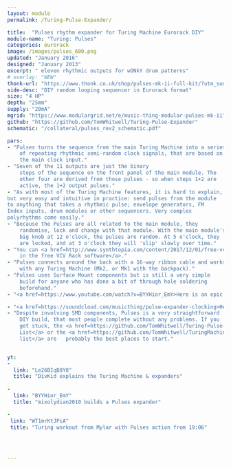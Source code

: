 ```yaml
---
layout: module
permalink: /Turing-Pulse-Expander/

title:  "Pulses rhythm expander for Turing Machine Eurorack DIY"
module-name: "Turing: Pulses"
categories: eurorack
image: /images/pulses_600.png
updated: "January 2016"
designed: "January 2013"
excerpt: " eleven rhythmic outputs for wONkY drum patterns" 
# overlay: "NEW"
thonk-url: "https://www.thonk.co.uk/shop/pulses-mk-ii-full-kit/?utm_source=MTM&utm_campaign=PulsesPage" 
side-desc: "DIY random looping sequencer in Eurorack format"
size: "4 HP"
depth: "25mm"
supply: "20mA"
mgrid: "https://www.modulargrid.net/e/music-thing-modular-pulses-mk-ii"
github: "https://github.com/TomWhitwell/Turing-Pulse-Expander"
schematic: "/collateral/pulses_rev2_schematic.pdf"

pars: 
- "Pulses turns the sequence from the main Turing Machine into a series
    of repeating rhythmic semi-random clock signals, that are based on
    the main clock input."
- "Seven of the 11 outputs are just the binary
    steps of the sequence on the front panel of the main module. The
    other four are derived from those pulses - so when steps 1+2 are
    active, the 1+2 output pulses."
- "As with most of the Turing Machine features, it is hard to explain,
but very easy and intuitive in practice: send pulses from the module
to anything that takes a rhythmic pulse; envelope generators, FM
Index inputs, drum modules or other sequencers. Very complex
polyrhythms come easily."
- "Because the Pulses are all related to the main module, they
    randomise, lock and change with that module. With the main module's
    big knob at 12 o'clock, the pulses are random. At 5 o'clock, they
    are locked, and at 3 o'clock they will 'slip' slowly over time."
- "You can <a href=http://www.synthtopia.com/content/2017/12/01/free-vcv-rack-software-modular-synth-gets-ableton-link-turing-machine-modules/>try out a fully operational Turing Machine + Pulses + Volts
    in the free VCV Rack software</a>."
- "Pulses connects around the back with a 16-way ribbon cable and works
    with any Turing Machine (Mk2, or Mk1 with the backpack)."
- "Pulses uses Surface Mount components but is still a very simple
    build for anyone who has done a bit of through hole soldering
    beforehand."
- "<a href=https://www.youtube.com/watch?v=BYYHior_EmY>Here is an epic series of videos from mixolydian2010 that documents the whole build process</a>"

- "<a href=https://soundcloud.com/musicthing/pulse-expander-clocking>Here's a very old audio demo from when I was developing Pulses, which shows the kind of polyrhythmic craziness it can create.</a>"
- "Despite involving SMD components, Pulses is a very straightforward
    DIY build, that most people complete without any problems. If you
    get stuck, the <a href=https://github.com/TomWhitwell/Turing-Pulse-Expander/issues>Pulses Github Issue
    List</a> or the <a href=https://github.com/TomWhitwell/TuringMachine/issues>main Turing Machine issue
    list</a> are   probably the best places to start."


yt:
- 
  link: "Le26BIqB8Y8"
  title: "DivKid explains the Turing Machine & expanders"
  
- 
  link: "BYYHior_EmY"
  title: "mixolydian2010 builds a Pulses expander"

- 
 link: "WT1mrKtJPiA"
 title: "Turing workout from Mylar with Pulses action from 19:06"
  
  


---
```


